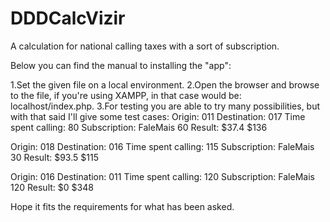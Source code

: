 # DDDCalcVizir
A calculation for national calling taxes with a sort of subscription.

Below you can find the manual to installing the "app":

1.Set the given file on a local environment.
2.Open the browser and browse to the file, if you're using XAMPP, in that case would be: localhost/index.php.
3.For testing you are able to try many possibilities, but with that said I'll give some test cases:
Origin: 011
Destination: 017
Time spent calling: 80
Subscription: FaleMais 60
Result:
$37.4
$136

Origin: 018
Destination: 016
Time spent calling: 115
Subscription: FaleMais 30
Result:
$93.5
$115

Origin: 016
Destination: 011
Time spent calling: 120
Subscription: FaleMais 120
Result:
$0
$348

Hope it fits the requirements for what has been asked.

